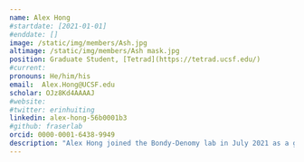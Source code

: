 ```yaml
---
name: Alex Hong
#startdate: [2021-01-01]
#enddate: []
image: /static/img/members/Ash.jpg
altimage: /static/img/members/Ash mask.jpg
position: Graduate Student, [Tetrad](https://tetrad.ucsf.edu/)
#current:
pronouns: He/him/his
email: 	Alex.Hong@UCSF.edu
scholar: OJz8Kd4AAAAJ
#website:
#twitter: erinhuiting
linkedin: alex-hong-56b0001b3
#github: fraserlab
orcid: 0000-0001-6438-9949
description: "Alex Hong joined the Bondy-Denomy lab in July 2021 as a graduate student in the Tetrad program. Alex grew up in the suburbs of Dallas, Texas before attending MIT. There, he worked in [Dr. Hazel Sive’s Lab](http://sivelab.wi.mit.edu/) on mapping cerebrospinal fluid directional flow in embryonic zebrafish. After graduating with a degree in Biology, Alex worked in [Dr. Kevin Esvelt’s Sculpting Evolution Group](https://www.media.mit.edu/groups/sculpting-evolution/people/) on optimizing a high-throughput microinjection system for making transgenic C. elegans and establishing a CRISPR-Cas mediated daisy drive system in C. elegans. With his interests now directed towards new bacterial immune systems, Alex is working on studying the mechanism of the anti-phage system Gabija. Outside of research, Alex enjoys basketball/soccer, painting, singing, hiking, and biking."
---
```

